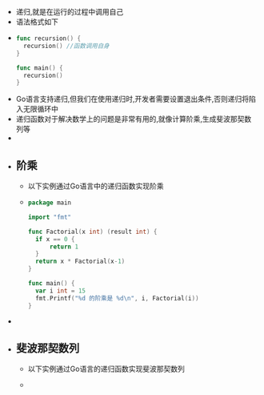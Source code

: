 - 递归,就是在运行的过程中调用自己
- 语法格式如下
- ```go
  func recursion() {
    recursion() //函数调用自身
  }
  
  func main() {
    recursion()
  }
  ```
- Go语言支持递归,但我们在使用递归时,开发者需要设置退出条件,否则递归将陷入无限循环中
- 递归函数对于解决数学上的问题是非常有用的,就像计算阶乘,生成斐波那契数列等
-
- ## 阶乘
	- 以下实例通过Go语言中的递归函数实现阶乘
	- ```go
	  package main
	  
	  import "fmt"
	  
	  func Factorial(x int) (result int) {
	  	if x == 0 {
	  		return 1
	  	}
	  	return x * Factorial(x-1)
	  }
	  
	  func main() {
	  	var i int = 15
	  	fmt.Printf("%d 的阶乘是 %d\n", i, Factorial(i))
	  }
	  ```
-
- ## 斐波那契数列
	- 以下实例通过Go语言的递归函数实现斐波那契数列
	- ```go
	  ```